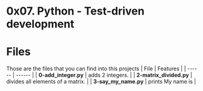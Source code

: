 # 0x07. Python - Test-driven development
# Files
Those are the files that you can find into this projects
| File | Features |
| ------ | ------ |
| **0-add_integer.py** | adds 2 integers. |
| **2-matrix_divided.py** | divides all elements of a matrix. |
| **3-say_my_name.py** | prints My name is <first name> <last name> |

